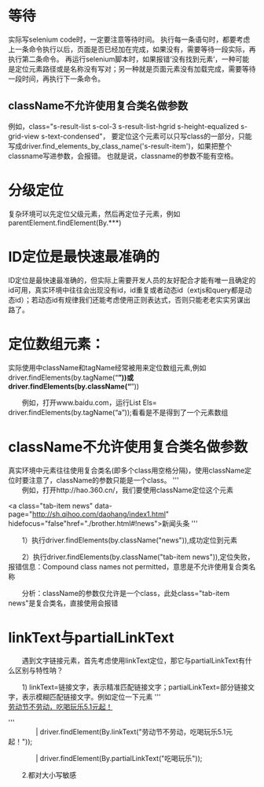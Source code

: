 
# 等待
实际写selenium code时，一定要注意等待时间。
执行每一条语句时，都要考虑上一条命令执行以后，页面是否已经加在完成，如果没有，需要等待一段实际，再执行第二条命令。
再运行selenium脚本时，如果报错‘没有找到元素’，一种可能是定位元素路径或是名称没有写对；另一种就是页面元素没有加载完成，需要等待一段时间，再执行下一条命令。

##

## className不允许使用复合类名做参数
例如，class="s-result-list s-col-3 s-result-list-hgrid s-height-equalized s-grid-view s-text-condensed"，
要定位这个元素可以只写class的一部分，只能写成driver.find_elements_by_class_name('s-result-item')，如果把整个classname写进参数，会报错。
也就是说，classname的参数不能有空格。

##

# 分级定位
复杂环境可以先定位父级元素，然后再定位子元素，例如parentElement.findElement(By.***)

# ID定位是最快速最准确的
ID定位是最快速最准确的，但实际上需要开发人员的友好配合才能有唯一且确定的id可用，真实环境中往往会出现没有id，id重复或者动态id（extjs和query都是动态id）；若动态id有规律我们还能考虑使用正则表达式，否则只能老老实实另谋出路了。

# 定位数组元素：
实际使用中className和tagName经常被用来定位数组元素,例如driver.findElements(by.tagName(“**”))或driver.findElements(by.className(“**”))

　　例如，打开www.baidu.com，运行List<WebElement> Els= driver.findElements(by.tagName(“a”));看看是不是得到了一个元素数组

# className不允许使用复合类名做参数

   真实环境中元素往往使用复合类名(即多个class用空格分隔)，使用className定位时要注意了，className的参数只能是一个class。
'''  
　　例如，打开http://hao.360.cn/，我们要使用className定位这个元素

<a class="tab-item news" data-page="http://sh.qihoo.com/daohang/index1.html" hidefocus="false"href="./brother.html#!news">新闻头条</a>
'''

　　1）执行driver.findElements(by.className("news")),成功定位到元素

　　2）执行driver.findElements(by.className("tab-item news")),定位失败，报错信息：Compound class names not permitted，意思是不允许使用复合类名称

　　分析：className的参数仅允许是一个class，此处class="tab-item news"是复合类名，直接使用会报错

# linkText与partialLinkText

　　遇到文字链接元素，首先考虑使用linkText定位，那它与partialLinkText有什么区别与特性呐？

　　1) linkText=链接文字，表示精准匹配链接文字；partialLinkText=部分链接文字，表示模糊匹配链接文字。例如定位一下元素
'''  
<a target="_blank" title="" href="http://www.nuomi.com/?cid=bdsywzl">劳动节不劳动，吃喝玩乐5.1元起！</a>
 
'''  
　　　　| driver.findElement(By.linkText("劳动节不劳动，吃喝玩乐5.1元起！"));

　　　　| driver.findElement(By.partialLinkText("吃喝玩乐"));

　　2.都对大小写敏感

 

